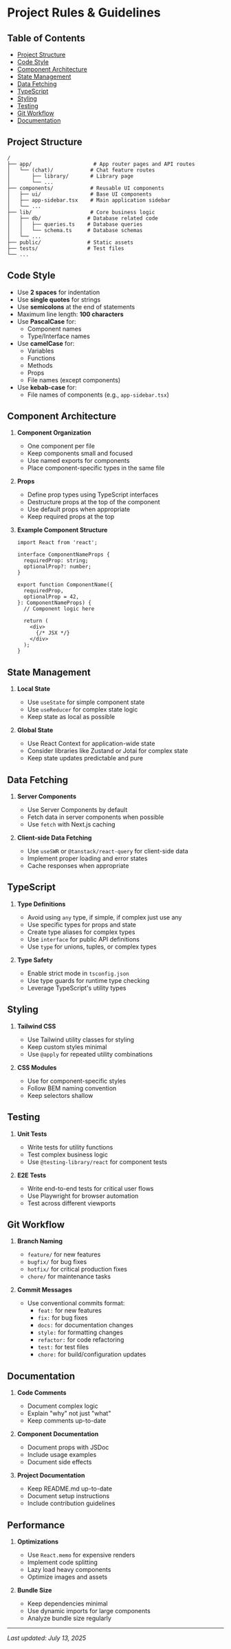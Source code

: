 # Project Rules & Guidelines

## Table of Contents
- [Project Structure](#project-structure)
- [Code Style](#code-style)
- [Component Architecture](#component-architecture)
- [State Management](#state-management)
- [Data Fetching](#data-fetching)
- [TypeScript](#typescript)
- [Styling](#styling)
- [Testing](#testing)
- [Git Workflow](#git-workflow)
- [Documentation](#documentation)

## Project Structure

```
/
├── app/                    # App router pages and API routes
│   └── (chat)/            # Chat feature routes
│       ├── library/       # Library page
│       └── ...
├── components/            # Reusable UI components
│   ├── ui/                # Base UI components
│   ├── app-sidebar.tsx    # Main application sidebar
│   └── ...
├── lib/                   # Core business logic
│   ├── db/               # Database related code
│   │   ├── queries.ts    # Database queries
│   │   └── schema.ts     # Database schemas
│   └── ...
├── public/               # Static assets
├── tests/                # Test files
└── ...
```

## Code Style

- Use **2 spaces** for indentation
- Use **single quotes** for strings
- Use **semicolons** at the end of statements
- Maximum line length: **100 characters**
- Use **PascalCase** for:
  - Component names
  - Type/Interface names
- Use **camelCase** for:
  - Variables
  - Functions
  - Methods
  - Props
  - File names (except components)
- Use **kebab-case** for:
  - File names of components (e.g., `app-sidebar.tsx`)

## Component Architecture

1. **Component Organization**
   - One component per file
   - Keep components small and focused
   - Use named exports for components
   - Place component-specific types in the same file

2. **Props**
   - Define prop types using TypeScript interfaces
   - Destructure props at the top of the component
   - Use default props when appropriate
   - Keep required props at the top

3. **Example Component Structure**
   ```tsx
   import React from 'react';
   
   interface ComponentNameProps {
     requiredProp: string;
     optionalProp?: number;
   }
   
   export function ComponentName({
     requiredProp,
     optionalProp = 42,
   }: ComponentNameProps) {
     // Component logic here
     
     return (
       <div>
         {/* JSX */}
       </div>
     );
   }
   ```

## State Management

1. **Local State**
   - Use `useState` for simple component state
   - Use `useReducer` for complex state logic
   - Keep state as local as possible

2. **Global State**
   - Use React Context for application-wide state
   - Consider libraries like Zustand or Jotai for complex state
   - Keep state updates predictable and pure

## Data Fetching

1. **Server Components**
   - Use Server Components by default
   - Fetch data in server components when possible
   - Use `fetch` with Next.js caching

2. **Client-side Data Fetching**
   - Use `useSWR` or `@tanstack/react-query` for client-side data
   - Implement proper loading and error states
   - Cache responses when appropriate

## TypeScript

1. **Type Definitions**
   - Avoid using `any` type, if simple, if complex just use any
   - Use specific types for props and state
   - Create type aliases for complex types
   - Use `interface` for public API definitions
   - Use `type` for unions, tuples, or complex types

2. **Type Safety**
   - Enable strict mode in `tsconfig.json`
   - Use type guards for runtime type checking
   - Leverage TypeScript's utility types

## Styling

1. **Tailwind CSS**
   - Use Tailwind utility classes for styling
   - Keep custom styles minimal
   - Use `@apply` for repeated utility combinations

2. **CSS Modules**
   - Use for component-specific styles
   - Follow BEM naming convention
   - Keep selectors shallow

## Testing

1. **Unit Tests**
   - Write tests for utility functions
   - Test complex business logic
   - Use `@testing-library/react` for component tests

2. **E2E Tests**
   - Write end-to-end tests for critical user flows
   - Use Playwright for browser automation
   - Test across different viewports

## Git Workflow

1. **Branch Naming**
   - `feature/` for new features
   - `bugfix/` for bug fixes
   - `hotfix/` for critical production fixes
   - `chore/` for maintenance tasks

2. **Commit Messages**
   - Use conventional commits format:
     - `feat:` for new features
     - `fix:` for bug fixes
     - `docs:` for documentation changes
     - `style:` for formatting changes
     - `refactor:` for code refactoring
     - `test:` for test files
     - `chore:` for build/configuration updates

## Documentation

1. **Code Comments**
   - Document complex logic
   - Explain "why" not just "what"
   - Keep comments up-to-date

2. **Component Documentation**
   - Document props with JSDoc
   - Include usage examples
   - Document side effects

3. **Project Documentation**
   - Keep README.md up-to-date
   - Document setup instructions
   - Include contribution guidelines

## Performance

1. **Optimizations**
   - Use `React.memo` for expensive renders
   - Implement code splitting
   - Lazy load heavy components
   - Optimize images and assets

2. **Bundle Size**
   - Keep dependencies minimal
   - Use dynamic imports for large components
   - Analyze bundle size regularly

---

*Last updated: July 13, 2025*
